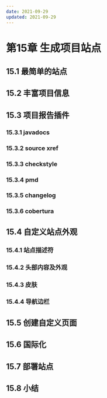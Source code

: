 ```yaml
---
date: 2021-09-29
updated: 2021-09-29
---
```


# 第15章 生成项目站点

## 15.1 最简单的站点

## 15.2 丰富项目信息

## 15.3 项目报告插件

### 15.3.1 javadocs

### 15.3.2 source xref

### 15.3.3 checkstyle

### 15.3.4 pmd

### 15.3.5 changelog

### 15.3.6 cobertura

## 15.4 自定义站点外观

### 15.4.1 站点描述符

### 15.4.2 头部内容及外观

### 15.4.3 皮肤

### 15.4.4 导航边栏

## 15.5 创建自定义页面

## 15.6 国际化

## 15.7 部署站点

## 15.8 小结
